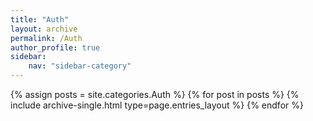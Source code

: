 ```yaml
---
title: "Auth"
layout: archive
permalink: /Auth
author_profile: true
sidebar:
    nav: "sidebar-category"
---
```



{% assign posts = site.categories.Auth %}
{% for post in posts %} {% include archive-single.html type=page.entries_layout %} {% endfor %}